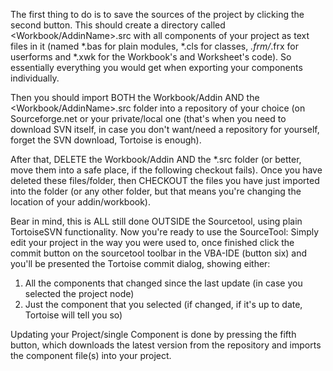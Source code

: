 The first thing to do is to save the sources of the project by clicking the
second button. This should create a directory called <Workbook/AddinName>.src
with all components of your project as text files in it (named *.bas for plain
modules, *.cls for classes, *.frm/*.frx for userforms and *.xwk for the
Workbook's and Worksheet's code). So essentially everything you would get when
exporting your components individually. 

Then you should import BOTH the Workbook/Addin AND the <Workbook/AddinName>.src
folder into a repository of your choice (on Sourceforge.net or your
private/local one (that's when you need to download SVN itself, in case you
don't want/need a repository for yourself, forget the SVN download, Tortoise is
enough).

After that, DELETE the Workbook/Addin AND the *.src folder (or better, move them
into a safe place, if the following checkout fails). Once you have deleted these
files/folder, then CHECKOUT the files you have just imported into the folder (or
any other folder, but that means you're changing the location of your
addin/workbook).

Bear in mind, this is ALL still done OUTSIDE the Sourcetool, using plain
TortoiseSVN functionality.  Now you're ready to use the SourceTool: Simply edit
your project in the way you were used to, once finished click the commit button
on the sourcetool toolbar in the VBA-IDE (button six) and you'll be presented
the Tortoise commit dialog, showing either:

1. All the components that changed since the last update (in case you selected
   the project node)
2. Just the component that you selected (if changed, if it's up to date,
   Tortoise will tell you so)

Updating your Project/single Component is done by pressing the fifth button,
which downloads the latest version from the repository and imports the component
file(s) into your project.
